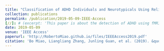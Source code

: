 ```yaml
---
title: "Classification of ADHD Individuals and Neurotypicals Using Reliable RELIEF: A Resting-State Study"
collection: publications
permalink: /publication/2019-05-09-IEEE-Access
[//]: # (excerpt: 'This paper is about the detection of ADHD using fMRI and machine learning.')
date: 2019-05-09
venue: 'IEEE Access'
paperurl: 'http://RobertoMiao.github.io/files/IEEEAccess2019.pdf'
citation: 'Bo Miao, Liangliang Zhang, Junling Guan, et al. (2019). &quot;Classification of ADHD Individuals and Neurotypicals Using Reliable RELIEF: A Resting-State Study.&quot; <i>IEEE Access</i>. Vol. 7, pp.62163-62171.'
---
```

